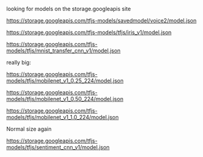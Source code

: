 looking for models on the storage.googleapis site


https://storage.googleapis.com/tfjs-models/savedmodel/voice2/model.json


https://storage.googleapis.com/tfjs-models/tfjs/iris_v1/model.json



https://storage.googleapis.com/tfjs-models/tfjs/mnist_transfer_cnn_v1/model.json

really big:

https://storage.googleapis.com/tfjs-models/tfjs/mobilenet_v1_0.25_224/model.json

https://storage.googleapis.com/tfjs-models/tfjs/mobilenet_v1_0.50_224/model.json




https://storage.googleapis.com/tfjs-models/tfjs/mobilenet_v1_1.0_224/model.json


Normal size again

https://storage.googleapis.com/tfjs-models/tfjs/sentiment_cnn_v1/model.json





